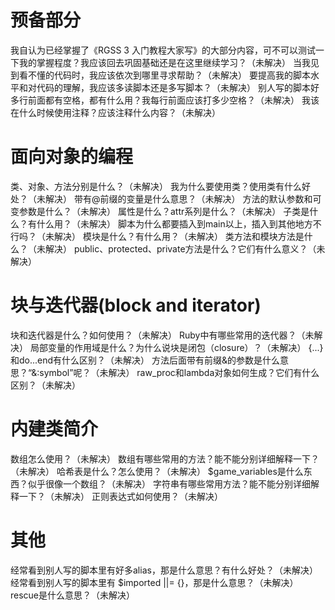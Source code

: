 预备部分
==
我自认为已经掌握了《RGSS 3 入门教程大家写》的大部分内容，可不可以测试一下我的掌握程度？我应该回去巩固基础还是在这里继续学习？（未解决）
当我见到看不懂的代码时，我应该依次到哪里寻求帮助？（未解决）
要提高我的脚本水平和对代码的理解，我应该多读脚本还是多写脚本？（未解决）
别人写的脚本好多行前面都有空格，都有什么用？我每行前面应该打多少空格？（未解决）
我该在什么时候使用注释？应该注释什么内容？（未解决）

面向对象的编程
==
类、对象、方法分别是什么？（未解决）
我为什么要使用类？使用类有什么好处？（未解决）
带有@前缀的变量是什么意思？（未解决）
方法的默认参数和可变参数是什么？（未解决）
属性是什么？attr系列是什么？（未解决）
子类是什么？有什么用？（未解决）
脚本为什么都要插入到main以上，插入到其他地方不行吗？（未解决）
模块是什么？有什么用？（未解决）
类方法和模块方法是什么？（未解决）
public、protected、private方法是什么？它们有什么意义？（未解决）

块与迭代器(block and iterator)
==
块和迭代器是什么？如何使用？（未解决）
Ruby中有哪些常用的迭代器？（未解决）
局部变量的作用域是什么？为什么说块是闭包（closure）？（未解决）
{...}和do...end有什么区别？（未解决）
方法后面带有前缀&的参数是什么意思？“&:symbol”呢？（未解决）
raw_proc和lambda对象如何生成？它们有什么区别？（未解决）

内建类简介
==
数组怎么使用？（未解决）
数组有哪些常用的方法？能不能分别详细解释一下？（未解决）
哈希表是什么？怎么使用？（未解决）
$game_variables是什么东西？似乎很像一个数组？（未解决）
字符串有哪些常用方法？能不能分别详细解释一下？（未解决）
正则表达式如何使用？（未解决）

其他
==
经常看到别人写的脚本里有好多alias，那是什么意思？有什么好处？（未解决）
经常看到别人写的脚本里有 $imported ||= {}，那是什么意思？（未解决）
rescue是什么意思？（未解决）
